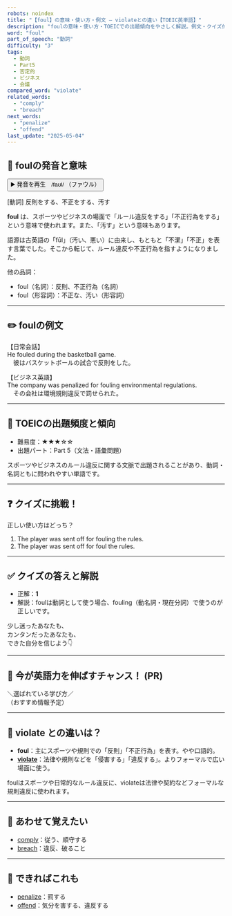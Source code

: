 ```yaml
---
robots: noindex
title: "【foul】の意味・使い方・例文 ― violateとの違い【TOEIC英単語】"
description: "foulの意味・使い方・TOEICでの出題傾向をやさしく解説。例文・クイズ付きでviolateとの違いもわかりやすく学べます。"
word: "foul"
part_of_speech: "動詞"
difficulty: "3"
tags:
  - 動詞
  - Part5
  - 否定的
  - ビジネス
  - 会議
compared_word: "violate"
related_words:
  - "comply"
  - "breach"
next_words:
  - "penalize"
  - "offend"
last_update: "2025-05-04"
---
```


## 🔰 foulの発音と意味

<button class="play-audio" onclick="playTTS('foul')">
  <span class="play-audio-main">
    ▶️ 発音を再生　/faʊl/
  </span>
  <span class="play-audio-sub">
    （ファウル）
  </span>
</button>

[動詞] 反則をする、不正をする、汚す

**foul** は、スポーツやビジネスの場面で「ルール違反をする」「不正行為をする」という意味で使われます。また、「汚す」という意味もあります。

語源は古英語の「fūl」（汚い、悪い）に由来し、もともと「不潔」「不正」を表す言葉でした。そこから転じて、ルール違反や不正行為を指すようになりました。

他の品詞：  
- foul（名詞）：反則、不正行為（名詞）
- foul（形容詞）：不正な、汚い（形容詞）

---

## ✏️ foulの例文

【日常会話】  
He fouled during the basketball game.  
　彼はバスケットボールの試合で反則をした。

【ビジネス英語】  
The company was penalized for fouling environmental regulations.  
　その会社は環境規則違反で罰せられた。

---

## 🎯 TOEICの出題頻度と傾向

- 難易度：★★★☆☆
- 出題パート：Part 5（文法・語彙問題）

スポーツやビジネスのルール違反に関する文脈で出題されることがあり、動詞・名詞ともに問われやすい単語です。

---

## ❓ クイズに挑戦！

正しい使い方はどっち？

1. The player was sent off for fouling the rules.  
2. The player was sent off for foul the rules.

---

## ✅ クイズの答えと解説

- 正解：**1**
- 解説：foulは動詞として使う場合、fouling（動名詞・現在分詞）で使うのが正しいです。

少し迷ったあなたも、  
カンタンだったあなたも、  
できた自分を信じよう👇️

---

## 🚀 今が英語力を伸ばすチャンス！ (PR)

<div class="info-center">
＼選ばれている学び方／<br>  
（おすすめ情報予定）
</div>

---

## 🤔  violate との違いは？

- **foul**：主にスポーツや規則での「反則」「不正行為」を表す。やや口語的。
- **[violate](/word/violate/)**：法律や規則などを「侵害する」「違反する」。よりフォーマルで広い場面に使う。

foulはスポーツや日常的なルール違反に、violateは法律や契約などフォーマルな規則違反に使われます。

---

## 🧩 あわせて覚えたい

- [comply](/word/comply/)：従う、順守する
- [breach](/word/breach/)：違反、破ること

---

## 📖 できればこれも

- [penalize](/word/penalize/)：罰する
- [offend](/word/offend/)：気分を害する、違反する

<!-- cvid: aid49_bid31 -->
